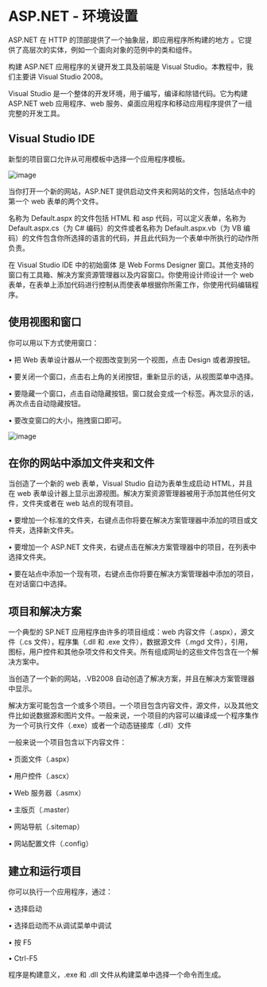 # ASP.NET - 环境设置

ASP.NET 在 HTTP 的顶部提供了一个抽象层，即应用程序所构建的地方 。它提供了高层次的实体，例如一个面向对象的范例中的类和组件。

构建 ASP.NET 应用程序的关键开发工具及前端是 Visual Studio。本教程中，我们主要讲 Visual Studio 2008。

Visual Studio 是一个整体的开发环境，用于编写，编译和除错代码。它为构建 ASP.NET web 应用程序、web 服务、桌面应用程序和移动应用程序提供了一组完整的开发工具。

## Visual Studio IDE

新型的项目窗口允许从可用模板中选择一个应用程序模板。

![image](images/views_and_windows.jpg)

当你打开一个新的网站，ASP.NET 提供启动文件夹和网站的文件，包括站点中的第一个 web 表单的两个文件。

名称为 Default.aspx 的文件包括 HTML 和 asp 代码，可以定义表单，名称为 Default.aspx.cs（为 C# 编码）的文件或者名称为 Default.aspx.vb（为 VB 编码）的文件包含你所选择的语言的代码，并且此代码为一个表单中所执行的动作所负责。

在 Visual Studio IDE 中的初始窗体 是 Web Forms Designer 窗口。其他支持的窗口有工具箱、解决方案资源管理器以及内容窗口。你使用设计师设计一个 web 表单，在表单上添加代码进行控制从而使表单根据你所需工作，你使用代码编辑程序。

## 使用视图和窗口

你可以用以下方式使用窗口：

•	把 Web 表单设计器从一个视图改变到另一个视图，点击 Design 或者源按钮。

•	要关闭一个窗口，点击右上角的关闭按钮，重新显示的话，从视图菜单中选择。

•	要隐藏一个窗口，点击自动隐藏按钮。窗口就会变成一个标签。再次显示的话，再次点击自动隐藏按钮。

•	要改变窗口的大小，拖拽窗口即可。

![image](images/visual_studio_ide.jpg)

## 在你的网站中添加文件夹和文件

当创造了一个新的 web 表单，Visual Studio 自动为表单生成启动 HTML，并且在 web 表单设计器上显示出源视图。解决方案资源管理器被用于添加其他任何文件，文件夹或者在 web 站点的现有项目。

•	要增加一个标准的文件夹，右键点击你将要在解决方案管理器中添加的项目或文件夹，选择新文件夹。

•	要增加一个 ASP.NET 文件夹，右键点击在解决方案管理器中的项目，在列表中选择文件夹。

•	要在站点中添加一个现有项，右键点击你将要在解决方案管理器中添加的项目，在对话窗口中选择。

## 项目和解决方案

一个典型的 SP.NET 应用程序由许多的项目组成：web 内容文件（.aspx），源文件（.cs 文件），程序集（.dll 和 .exe 文件），数据源文件（.mgd 文件），引用，图标，用户控件和其他杂项文件和文件夹。所有组成网址的这些文件包含在一个解决方案中。

当创造了一个新的网站，.VB2008 自动创造了解决方案，并且在解决方案管理器中显示。

解决方案可能包含一个或多个项目。一个项目包含内容文件，源文件，以及其他文件比如说数据源和图片文件。一般来说，一个项目的内容可以编译成一个程序集作为一个可执行文件（.exe）或者一个动态链接库（.dll）文件

一般来说一个项目包含以下内容文件：

•	页面文件（.aspx）

•	用户控件（.ascx）

•	Web 服务器（.asmx）

•	主版页（.master）

•	网站导航（.sitemap）

•	网站配置文件（.config）

## 建立和运行项目

你可以执行一个应用程序，通过：

•	选择启动

•	选择启动而不从调试菜单中调试

•	按 F5

•	Ctrl-F5

程序是构建意义，.exe 和 .dll 文件从构建菜单中选择一个命令而生成。





